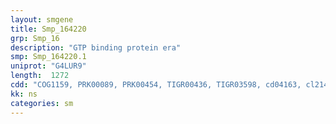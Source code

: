 ```yaml
---
layout: smgene
title: Smp_164220
grp: Smp_16
description: "GTP binding protein era"
smp: Smp_164220.1
uniprot: "G4LUR9"
length:  1272
cdd: "COG1159, PRK00089, PRK00454, TIGR00436, TIGR03598, cd04163, cl21455, pfam01926"
kk: ns
categories: sm
---
```

